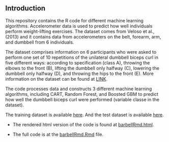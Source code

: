 
## Introduction

This repository contains the R code for different machine learning algorithms. Accelerometer data is used to predict how well individuals perform weight-lifting exercises. The dataset comes from Veloso et al., (2013) and it contains data from accelerometers on the belt, forearm, arm, and dumbbell from 6 individuals.  

The dataset comprises information on 6 participants who were asked to perform one set of 10 repetitions of the unilateral dumbbell biceps curl in five different ways: according to specification (class A), throwing the elbows to the front (B), lifting the dumbbell only halfway (C), lowering the dumbbell only halfway (D), and throwing the hips to the front (E). More information on the dataset can be found at [LINK](http://groupware.les.inf.puc-rio.br/har).   

The code processes data and constructs 3 different machine learning algorithms, including CART, Random Forest, and Boosted GBM to predict how well the dumbbell biceps curl were performed (variable classe in the dataset).   

The training dataset is available [here](https://d396qusza40orc.cloudfront.net/predmachlearn/pml-training.csv). And the test dataset is available [here](https://d396qusza40orc.cloudfront.net/predmachlearn/pml-testing.csv).    

* The rendered html version of the code is found at [barbellRmd.html](https://reyvaz.github.io/MachineLearningWL/barbellRmd.html). 

* The full code is at the [barbellRmd.Rmd](https://reyvaz.github.io/MachineLearningWL/barbellRmd.Rmd) file.
